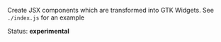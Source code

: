 Create JSX components which are transformed into GTK Widgets. See `./index.js` for an example

Status: **experimental**